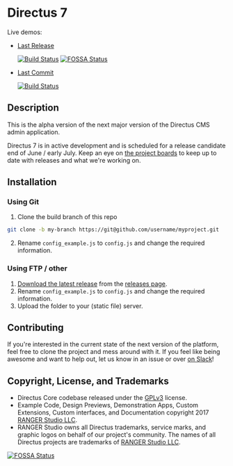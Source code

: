 # Directus 7

Live demos:
* [Last Release](https://directus.app)  
   
  [![Build Status](https://semaphoreci.com/api/v1/directus/app/branches/build/badge.svg)](https://semaphoreci.com/directus/app)
[![FOSSA Status](https://app.fossa.io/api/projects/git%2Bgithub.com%2Fdirectus%2Fapp.svg?type=shield)](https://app.fossa.io/projects/git%2Bgithub.com%2Fdirectus%2Fapp?ref=badge_shield)
* [Last Commit](https://next.directus.app)  
   
  [![Build Status](https://semaphoreci.com/api/v1/directus/next/branches/master/badge.svg)](https://semaphoreci.com/directus/next)


## Description
This is the alpha version of the next major version of the Directus CMS admin application.

Directus 7 is in active development and is scheduled for a release candidate end of June / early July. Keep an eye on [the project boards](https://github.com/directus/app/projects) to keep up to date with releases and what we're working on.


## Installation

### Using Git
1. Clone the build branch of this repo
   
  ```bash
  git clone -b my-branch https://git@github.com/username/myproject.git
  ```
2. Rename `config_example.js` to `config.js` and change the required information.

### Using FTP / other
1. [Download the latest release](https://github.com/directus/app/releases) from the [releases page](https://github.com/directus/app/releases).
2. Rename `config_example.js` to `config.js` and change the required information.
3. Upload the folder to your (static file) server.


## Contributing
If you're interested in the current state of the next version of the platform, feel free to clone the project and mess around with it. If you feel like being awesome and want to help out, let us know in an issue or over [on Slack](https://slack.getdirectus.com)!


## Copyright, License, and Trademarks
* Directus Core codebase released under the [GPLv3](http://www.gnu.org/copyleft/gpl.html) license.
* Example Code, Design Previews, Demonstration Apps, Custom Extensions, Custom interfaces, and Documentation copyright 2017 [RANGER Studio LLC](http://rngr.org/).
* RANGER Studio owns all Directus trademarks, service marks, and graphic logos on behalf of our project's community. The names of all Directus projects are trademarks of [RANGER Studio LLC](http://rngr.org/).


[![FOSSA Status](https://app.fossa.io/api/projects/git%2Bgithub.com%2Fdirectus%2Fapp.svg?type=large)](https://app.fossa.io/projects/git%2Bgithub.com%2Fdirectus%2Fapp?ref=badge_large)